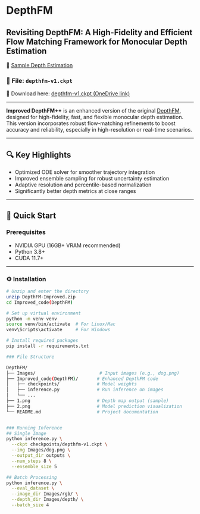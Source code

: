 # DepthFM

## Revisiting DepthFM: A High-Fidelity and Efficient Flow Matching Framework for Monocular Depth Estimation

🔗 [Sample Depth Estimation](https://github.com/Tipusultan199/DepthFM/blob/main/2.png)

### 🔑 File: `depthfm-v1.ckpt`

📎 Download here: [depthfm-v1.ckpt (OneDrive link)](https://sluedu-my.sharepoint.com/:f:/g/personal/tipu_sultan_slu_edu/EndixeYj6dRPuhKia0kdI1sB5z_EdxYzd-C5YiO8VEWT8Q?e=TaUA2E)

---

**Improved DepthFM++** is an enhanced version of the original [DepthFM](https://arxiv.org/abs/2403.13788), designed for high-fidelity, fast, and flexible monocular depth estimation. This version incorporates robust flow-matching refinements to boost accuracy and reliability, especially in high-resolution or real-time scenarios.

---

## 🔍 Key Highlights

- Optimized ODE solver for smoother trajectory integration  
- Improved ensemble sampling for robust uncertainty estimation  
- Adaptive resolution and percentile-based normalization  
- Significantly better depth metrics at close ranges  

---

## 🚀 Quick Start

### Prerequisites

- NVIDIA GPU (16GB+ VRAM recommended)  
- Python 3.8+  
- CUDA 11.7+  

---

### ⚙️ Installation

```bash
# Unzip and enter the directory
unzip DepthFM-Improved.zip
cd Improved_code(DepthFM)

# Set up virtual environment
python -m venv venv
source venv/bin/activate  # For Linux/Mac
venv\Scripts\activate     # For Windows

# Install required packages
pip install -r requirements.txt

### File Structure

DepthFM/
├── Images/                        # Input images (e.g., dog.png)
├── Improved_code(DepthFM)/       # Enhanced DepthFM code
│   ├── checkpoints/              # Model weights
│   ├── inference.py              # Run inference on images
│   └── ...
├── 1.png                         # Depth map output (sample)
├── 2.png                         # Model prediction visualization
└── README.md                     # Project documentation


### Running Inference
## Single Image
python inference.py \
  --ckpt checkpoints/depthfm-v1.ckpt \
  --img Images/dog.png \
  --output_dir outputs \
  --num_steps 8 \
  --ensemble_size 5

## Batch Processing
python inference.py \
  --eval_dataset \
  --image_dir Images/rgb/ \
  --depth_dir Images/depth/ \
  --batch_size 4


